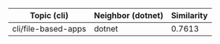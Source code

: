 | Topic (cli) | Neighbor (dotnet) | Similarity |
|-------------|-------------------|------------|
| cli/file-based-apps | dotnet | 0.7613 |
